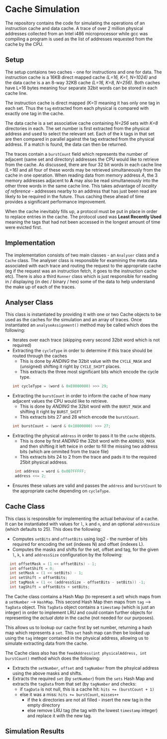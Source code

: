 # Cache Simulation
The repository contains the code for simulating the operations of an instruction cache and data cache. A trace of over 2 million physical addresses collected from an Intel i486 microprocessor while gcc was compiling a program is used as the list of addresses requested from the cache by the CPU.

## Setup
The setup contaions two caches - one for instructions and one for data. The instruction cache is a 16KB direct mapped cache *(L=16, K=1, N=1024)* and the data cache is a an 8-way 32KB cache *(L=16, K=8, N=256)*. Both caches have L=16 bytes meaning four separate 32bit words can be stored in each cache line. 

The instruction cache is direct mapped *(K=1)* meaning it has only one tag in each set. Thus the `tag` extracted from each physical is compared with exactly one tag in the cache. 

The data cache is a set associative cache containing *N=256* sets with *K=8* directories in each. The set number is first extracted from the physical address and used to select the relevant set. Each of the k tags in that set are then compared in parallel against the tag extracted from the physical address. If a match is found, the data can then be returned.

The traces contain a `burstCount` field which represents the number of adjacent (same set and directory) addresses the CPU would like to retrieve from the cache. As discussed, there are four 32 bit words in each cache line *(L=16)* and all four of these words may be retrieved simultaneously from the cache in one operation. When reading data from memory address *A*, the 3 memory addresses adjacent to **A** may also be read simultaneously into the other three words in the same cache line. This takes advantage of *locality of reference* - addresses nearby to an address that has just been read are likely to be required in the future. Thus caching these ahead of time provides a significant performance improvement.  

When the cache inevitably fills up, a protocol must be put in place in order to replace entries in the cache. The protocol used was **Least Recently Used** meaning the tags that had not been accessed in the longest amount of time were evicted first. 


## Implementation
The implementation consists of two main classes - an `Analyser` class and a `Cache` class. The analyser class is responsible for examining the meta data associated with each trace and routing the request to the appropriate cache (eg if the request was an instruction fetch, it goes to the instruction cache etc). There is also a third `Runner` class which is just responsible for reading in / displaying (in dec / binary / hex) some of the data to help understand the make up of each of the traces.


## Analyser Class
This class is instantiated by providing it with one or two Cache objects to be used as the caches for the simulation and an array of traces. Once instantiated an `analyseAssignment()` method may be called which does the following: 
- Iterates over each trace (skipping every second 32bit word which is not required)
- Extracting the `cycleType` in order to determine if this trace should be routed through the caches
  - This is done by *ANDING* the 32bit value with the `CYCLE_MASK` and (unsigned) shifting it right by `CYCLE_SHIFT` places.
  - This extracts the three most significant bits which encode the cycle type.
  ```java
  int cycleType = (word & 0xE0000000) >>> 29;
  ```
- Extracting the `burstCount` in order to inform the cache of how many adjacent values the CPU would like to retrieve.
  - This is done by *ANDING* the 32bit word with the `BURST_MASK` and shifting it right by `BURST_SHIFT` 
  - This extracts bits 27 and 28 which encode the `burstCount`.
  ```java
  int burstCount = (word & 0x18000000) >>> 27;
  ```
- Extracting the physical `address` in order to pass it to the `cache` objects.
  - This is done by first *ANDING* the 32bit word with the `ADDRESS_MASK` and then shifting it left twice in order to fill the missing two address bits (which are ommited from the trace file)
  - This extracts bits 24 to 2 from the trace and pads it to the required 25bit physical address.
  ```java
   int address = word & 0x007FFFFF;
   address <<= 2;
  ```
- Ensures these values are valid and passes the `address` and `burstCount` to the appropriate cache depending on `cycleType`.


## Cache Class
This class is responsible for implementing the actual behaviour of a cache. It can be instantiated with values for `l`, `k` and `n`, and an optional `addressSize` (which defaults to 25). This does the following: 

- Computes `setBits` and `offsetBits` using log2 - the number of bits required for encoding the set (indexes N) and offset (indexes L).
- Computes the masks and shifts for the set, offset and tag, for the given `l`, `k`, `k` and `addressSize` configuration by the following:
```java
  int offsetMask = (1 << offsetBits) - 1;
  int offsetShift = 0;
  int setMask = (1 << setBits) - 1;
  int setShift = offsetBits;
  int tagMask = (1 << (addressSize - offsetBits - setBits)) -1;
  int tagShift = offsetBits + setBits;
```

The Cache class contains a Hash Map (to represent a *set*) which maps from a `setNumber` --> `HashMap`. This second Hash Map then maps from `tag` --> `TagData` object. This `TagData` object contains a `timestamp` (which is just an integer) in order to implement LRU and could contain further objects for representing the *actual data* in the cache (not needed for our purposes).

This allows us to lookup our cache first by set number, returning a hash map which represents a `set`. This `set` hash map can then be looked up using the `tag` integer contained in the physical address, allowing us to simulate extracting data from the cache. 

The Cache class also has the `feedAddress(int physicalAddress, int burstCount)` method which does the following:
  - Extracts the `setNumber`, `offset` and `tagNumber` from the phsyical address using the above masks and shifts.
  - Extracts the required `set` (by `setNumber`) from the `sets` Hash Map and extracts the `tagData` from that set (by `tagNumber` and checks: 
    - if `tagData` is not null, this is a cache hit: `hits += (burstCount + 1)`
    - else it was a miss: `hits += burstCount`, `misses++`
      - if the k directories are not all filled - insert the new tag in the empty directory
      - else remove LRU tag (the tag with the lowest `timestamp` integer) and replace it with the new tag.

## Simulation Results







  
